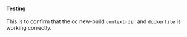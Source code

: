 
#### Testing
This is to confirm that the oc new-build `context-dir` and `dockerfile` is working correctly.



